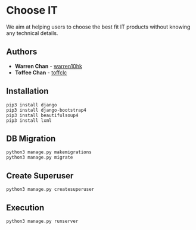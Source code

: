 # Choose IT
We aim at helping users to choose the best fit IT products without knowing any technical details.

## Authors
* **Warren Chan** - [warren10hk](https://github.com/warren10hk)
* **Toffee Chan** - [toffclc](https://github.com/toffclc)

## Installation
```
pip3 install django
pip3 install django-bootstrap4
pip3 install beautifulsoup4
pip3 install lxml
```
## DB Migration
```
python3 manage.py makemigrations
python3 manage.py migrate
```
## Create Superuser
```
python3 manage.py createsuperuser
```
## Execution
```
python3 manage.py runserver
```